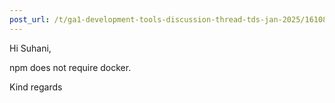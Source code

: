 ```yaml
---
post_url: /t/ga1-development-tools-discussion-thread-tds-jan-2025/161083/17
---
```

Hi Suhani,

npm does not require docker.

Kind regards